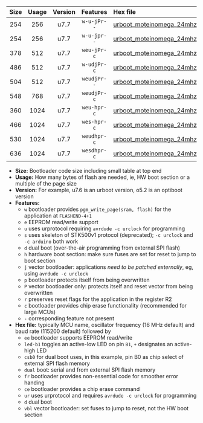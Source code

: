 |Size|Usage|Version|Features|Hex file|
|:-:|:-:|:-:|:-:|:--|
|254|256|u7.7|`w-u-jPr--`|[urboot_moteinomega_24mhz_115200bps_led+d7_ur_vbl.hex](https://raw.githubusercontent.com/stefanrueger/urboot.hex/main/boards/moteinomega/fcpu_24mhz/115200_bps/urboot_moteinomega_24mhz_115200bps_led+d7_ur_vbl.hex)|
|254|256|u7.7|`w-u-jpr--`|[urboot_moteinomega_24mhz_115200bps_led+d7_fr_ur_vbl.hex](https://raw.githubusercontent.com/stefanrueger/urboot.hex/main/boards/moteinomega/fcpu_24mhz/115200_bps/urboot_moteinomega_24mhz_115200bps_led+d7_fr_ur_vbl.hex)|
|378|512|u7.7|`weu-jPr-c`|[urboot_moteinomega_24mhz_115200bps_ee_led+d7_fr_ce_ur_vbl.hex](https://raw.githubusercontent.com/stefanrueger/urboot.hex/main/boards/moteinomega/fcpu_24mhz/115200_bps/urboot_moteinomega_24mhz_115200bps_ee_led+d7_fr_ce_ur_vbl.hex)|
|486|512|u7.7|`w-udjPr-c`|[urboot_moteinomega_24mhz_115200bps_led+d7_csc7_dual_fr_ce_ur_vbl.hex](https://raw.githubusercontent.com/stefanrueger/urboot.hex/main/boards/moteinomega/fcpu_24mhz/115200_bps/urboot_moteinomega_24mhz_115200bps_led+d7_csc7_dual_fr_ce_ur_vbl.hex)|
|504|512|u7.7|`weudjPr--`|[urboot_moteinomega_24mhz_115200bps_ee_led+d7_csc7_dual_fr_ur_vbl.hex](https://raw.githubusercontent.com/stefanrueger/urboot.hex/main/boards/moteinomega/fcpu_24mhz/115200_bps/urboot_moteinomega_24mhz_115200bps_ee_led+d7_csc7_dual_fr_ur_vbl.hex)|
|548|768|u7.7|`weudjPr-c`|[urboot_moteinomega_24mhz_115200bps_ee_led+d7_csc7_dual_fr_ce_ur_vbl.hex](https://raw.githubusercontent.com/stefanrueger/urboot.hex/main/boards/moteinomega/fcpu_24mhz/115200_bps/urboot_moteinomega_24mhz_115200bps_ee_led+d7_csc7_dual_fr_ce_ur_vbl.hex)|
|360|1024|u7.7|`weu-hpr-c`|[urboot_moteinomega_24mhz_115200bps_ee_led+d7_fr_ce_ur.hex](https://raw.githubusercontent.com/stefanrueger/urboot.hex/main/boards/moteinomega/fcpu_24mhz/115200_bps/urboot_moteinomega_24mhz_115200bps_ee_led+d7_fr_ce_ur.hex)|
|466|1024|u7.7|`wes-hpr-c`|[urboot_moteinomega_24mhz_115200bps_ee_led+d7_fr_ce.hex](https://raw.githubusercontent.com/stefanrueger/urboot.hex/main/boards/moteinomega/fcpu_24mhz/115200_bps/urboot_moteinomega_24mhz_115200bps_ee_led+d7_fr_ce.hex)|
|530|1024|u7.7|`weudhpr-c`|[urboot_moteinomega_24mhz_115200bps_ee_led+d7_csc7_dual_fr_ce_ur.hex](https://raw.githubusercontent.com/stefanrueger/urboot.hex/main/boards/moteinomega/fcpu_24mhz/115200_bps/urboot_moteinomega_24mhz_115200bps_ee_led+d7_csc7_dual_fr_ce_ur.hex)|
|636|1024|u7.7|`wesdhpr-c`|[urboot_moteinomega_24mhz_115200bps_ee_led+d7_csc7_dual_fr_ce.hex](https://raw.githubusercontent.com/stefanrueger/urboot.hex/main/boards/moteinomega/fcpu_24mhz/115200_bps/urboot_moteinomega_24mhz_115200bps_ee_led+d7_csc7_dual_fr_ce.hex)|

- **Size:** Bootloader code size including small table at top end
- **Usage:** How many bytes of flash are needed, ie, HW boot section or a multiple of the page size
- **Version:** For example, u7.6 is an urboot version, o5.2 is an optiboot version
- **Features:**
  + `w` bootloader provides `pgm_write_page(sram, flash)` for the application at `FLASHEND-4+1`
  + `e` EEPROM read/write support
  + `u` uses urprotocol requiring `avrdude -c urclock` for programming
  + `s` uses skeleton of STK500v1 protocol (deprecated); `-c urclock` and `-c arduino` both work
  + `d` dual boot (over-the-air programming from external SPI flash)
  + `h` hardware boot section: make sure fuses are set for reset to jump to boot section
  + `j` vector bootloader: applications *need to be patched externally*, eg, using `avrdude -c urclock`
  + `p` bootloader protects itself from being overwritten
  + `P` vector bootloader only: protects itself and reset vector from being overwritten
  + `r` preserves reset flags for the application in the register R2
  + `c` bootloader provides chip erase functionality (recommended for large MCUs)
  + `-` corresponding feature not present
- **Hex file:** typically MCU name, oscillator frequency (16 MHz default) and baud rate (115200 default) followed by
  + `ee` bootloader supports EEPROM read/write
  + `led-b1` toggles an active-low LED on pin `B1`, `+` designates an active-high LED
  + `csb0` for dual boot uses, in this example, pin B0 as chip select of external SPI flash memory
  + `dual` boot: serial and from external SPI flash memory
  + `fr` bootloader provides non-essential code for smoother error handing
  + `ce` bootloader provides a chip erase command
  + `ur` uses urprotocol and requires `avrdude -c urclock` for programming
  + `d` dual boot
  + `vbl` vector bootloader: set fuses to jump to reset, not the HW boot section

